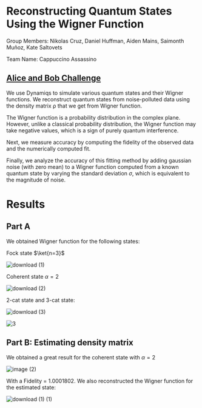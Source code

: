 # Reconstructing Quantum States Using the Wigner Function
Group Members: Nikolas Cruz, Daniel Huffman, Aiden Mains, Saimonth Muñoz, Kate Saltovets 

Team Name: Cappuccino Assassino
## [Alice and Bob Challenge](https://github.com/schlegeldavid/yq25_alice-bob_challenge/tree/main)
We use Dynamiqs to simulate various quantum states and their Wigner functions. We reconstruct quantum states from noise-polluted data using the density matrix ρ that we get from Wigner function.

The Wigner function is a probability distribution in the complex plane. However, unlike a classical probability distribution, the Wigner function may take negative values, which is a sign of purely quantum interference.

Next, we measure accuracy by computing the fidelity of the observed data and the numerically computed fit.

Finally, we analyze the accuracy of this fitting method by adding gaussian noise (with zero mean) to a Wigner function computed from a known quantum state by varying the standard deviation $\sigma$, which is equivalent to the magnitude of noise.

# Results

## Part A

We obtained Wigner function for the following states: 

Fock state $\ket{n=3}$

![download (1)](https://github.com/user-attachments/assets/7bfccff6-fa46-44e1-83ac-4ff5fcd6ceb8)

Coherent state $\alpha = 2$

![download (2)](https://github.com/user-attachments/assets/ac8a0fca-e8ab-4363-a217-af17ba8bdef8)

2-cat state and 3-cat state:

![download (3)](https://github.com/user-attachments/assets/a62ff175-3652-457a-b193-bd9ff61a2ea4)

![3](https://github.com/user-attachments/assets/d6225083-20ba-4144-b4c8-e3a063fc759e)

## Part B: Estimating density matrix

We obtained a great result for the coherent state with $\alpha = 2$

![image (2)](https://github.com/user-attachments/assets/508eaf44-1781-4fc7-b404-e1a441f933e3)

With a Fidelity = 1.0001802. We also reconstructed the Wigner function for the estimated state:

![download (1) (1)](https://github.com/user-attachments/assets/a2c3c842-37f2-4e24-bff0-bd3f650f3827)


